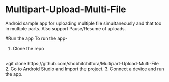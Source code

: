 # Multipart-Upload-Multi-File
Android sample app for uploading multiple file simultaneously and that too in multiple parts. Also support Pause/Resume of uploads.

#Run the app
To run the app-
<br>
1. Clone the repo
<br>
>git clone https://github.com/shobhitchittora/Multipart-Upload-Multi-File
<br>
2. Go to Android Studio and Import the project.
3. Connect a device and run the app.
